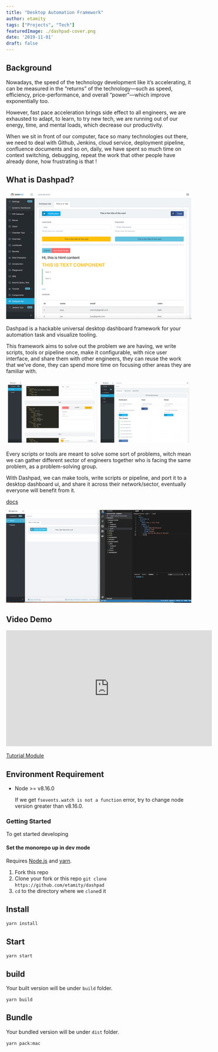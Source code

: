 ```yaml
---
title: "Desktop Automation Framework"
author: etamity
tags: ["Projects", "Tech"]
featuredImage: ./dashpad-cover.png
date: '2019-11-01'
draft: false
---
```


## Background

Nowadays, the speed of the technology development like it’s accelerating, it can be measured in the “returns” of the technology—such as speed, efficiency, price-performance, and overall “power”—which improve exponentially too.

However, fast pace acceleration brings side effect to all engineers, we are exhausted to adapt, to learn, to try new tech, we are running out of our energy, time, and mental loads, which decrease our productivity.

When we sit in front of our computer, face so many technologies out there, we need to deal with Github, Jenkins, cloud service, deployment pipeline, confluence documents and so on, daily, we have spent so much time on context switching, debugging, repeat the work that other people have already done, how frustrating is that !


## What is Dashpad?

![Dashpad Screen 1](./dashpad-1.png)


Dashpad is a hackable universal desktop dashboard framework for your automation task and visualize tooling.

This framework aims to solve out the problem we are having, we write scripts, tools or pipeline once, make it configurable, with nice user interface, and share them with other engineers, they can reuse the work that we’ve done, they can spend more time on focusing other areas they are familiar with.

<div style="display:flex;align-items: center;justify-content: center;flex-direction: row;">
  <div class="column" style="box-sizing: border-box;width: 50%;padding: 5px;">
    <img src="./dashpad-2.png" alt="Dashpad Screen 2" style="width:100%"/>
  </div>
  <div class="column" style="box-sizing: border-box;width: 50%;padding: 5px;">
    <img src="./dashpad.png" alt="Dashpad Screen 3" style="width:100%"/>
  </div>
</div>

Every scripts or tools are meant to solve some sort of problems, witch mean we can gather different sector of engineers together who is facing the same problem, as a problem-solving group.

With Dashpad, we can make tools, write scripts or pipeline, and port it to a desktop dashboard ui, and share it across their network/sector, eventually everyone will benefit from it.

[docs](https://etamity.github.io/dashpad/)

[![Screens](https://github.com/etamity/dashpad/blob/master/screenshots/demo.gif?raw=true)](https://youtu.be/xdE6z8N6nyw)

## Video Demo

<iframe width="560" height="315" src="https://www.youtube.com/embed/xdE6z8N6nyw" frameborder="0" allow="accelerometer; autoplay; encrypted-media; gyroscope; picture-in-picture" allowfullscreen>
</iframe>

[Tutorial Module](https://github.com/etamity/dashpad-tutorial)

## Environment Requirement

- Node >= v8.16.0

    If we get `fsevents.watch is not a function` error, try to change node version greater than v8.16.0.

### Getting Started

To get started developing

#### Set the monorepo up in dev mode

Requires [Node.js](https://docs.npmjs.com/getting-started/installing-node) and [yarn](https://yarnpkg.com/lang/en/docs/install/).

1. Fork this repo
2. Clone your fork or this repo `git clone https://github.com/etamity/dashpad`
3. `cd` to the directory where we `clone`d it

## Install

    yarn install

## Start

    yarn start 

## build

Your built version will be under `build` folder.

    yarn build

## Bundle

Your bundled version will be under `dist` folder.

    yarn pack:mac
